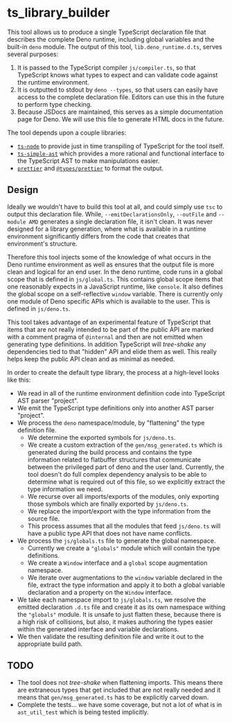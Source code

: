 # ts_library_builder

This tool allows us to produce a single TypeScript declaration file that
describes the complete Deno runtime, including global variables and the built-in
`deno` module. The output of this tool, `lib.deno_runtime.d.ts`, serves several
purposes:

1. It is passed to the TypeScript compiler `js/compiler.ts`, so that TypeScript
   knows what types to expect and can validate code against the runtime
   environment.
2. It is outputted to stdout by `deno --types`, so that users can easily have
   access to the complete declaration file. Editors can use this in the future
   to perform type checking.
3. Because JSDocs are maintained, this serves as a simple documentation page for
   Deno. We will use this file to generate HTML docs in the future.

The tool depends upon a couple libraries:

- [`ts-node`](https://www.npmjs.com/package/ts-node) to provide just in time
  transpiling of TypeScript for the tool itself.
- [`ts-simple-ast`](https://www.npmjs.com/package/ts-simple-ast) which provides
  a more rational and functional interface to the TypeScript AST to make
  manipulations easier.
- [`prettier`](https://www.npmjs.com/package/prettier) and
  [`@types/prettier`](https://www.npmjs.com/package/@types/prettier) to format
  the output.

## Design

Ideally we wouldn't have to build this tool at all, and could simply use `tsc`
to output this declaration file. While, `--emitDeclarationsOnly`, `--outFile`
and `--module AMD` generates a single declaration file, it isn't clean. It was
never designed for a library generation, where what is available in a runtime
environment significantly differs from the code that creates that environment's
structure.

Therefore this tool injects some of the knowledge of what occurs in the Deno
runtime environment as well as ensures that the output file is more clean and
logical for an end user. In the deno runtime, code runs in a global scope that
is defined in `js/global.ts`. This contains global scope items that one
reasonably expects in a JavaScript runtime, like `console`. It also defines the
global scope on a self-reflective `window` variable. There is currently only one
module of Deno specific APIs which is available to the user. This is defined in
`js/deno.ts`.

This tool takes advantage of an experimental feature of TypeScript that items
that are not really intended to be part of the public API are marked with a
comment pragma of `@internal` and then are not emitted when generating type
definitions. In addition TypeScript will _tree-shake_ any dependencies tied to
that "hidden" API and elide them as well. This really helps keep the public API
clean and as minimal as needed.

In order to create the default type library, the process at a high-level looks
like this:

- We read in all of the runtime environment definition code into TypeScript AST
  parser "project".
- We emit the TypeScript type definitions only into another AST parser
  "project".
- We process the `deno` namespace/module, by "flattening" the type definition
  file.
  - We determine the exported symbols for `js/deno.ts`.
  - We create a custom extraction of the `gen/msg_generated.ts` which is
    generated during the build process and contains the type information related
    to flatbuffer structures that communicate between the privileged part of
    deno and the user land. Currently, the tool doesn't do full complex
    dependency analysis to be able to determine what is required out of this
    file, so we explicitly extract the type information we need.
  - We recurse over all imports/exports of the modules, only exporting those
    symbols which are finally exported by `js/deno.ts`.
  - We replace the import/export with the type information from the source file.
  - This process assumes that all the modules that feed `js/deno.ts` will have a
    public type API that does not have name conflicts.
- We process the `js/globals.ts` file to generate the global namespace.
  - Currently we create a `"globals"` module which will contain the type
    definitions.
  - We create a `Window` interface and a `global` scope augmentation namespace.
  - We iterate over augmentations to the `window` variable declared in the file,
    extract the type information and apply it to both a global variable
    declaration and a property on the `Window` interface.
- We take each namespace import to `js/globals.ts`, we resolve the emitted
  declaration `.d.ts` file and create it as its own namespace withing the
  `"globals"` module. It is unsafe to just flatten these, because there is a
  high risk of collisions, but also, it makes authoring the types easier within
  the generated interface and variable declarations.
- We then validate the resulting definition file and write it out to the
  appropriate build path.

## TODO

- The tool does not _tree-shake_ when flattening imports. This means there are
  extraneous types that get included that are not really needed and it means
  that `gen/msg_generated.ts` has to be explicitly carved down.
- Complete the tests... we have some coverage, but not a lot of what is in
  `ast_util_test` which is being tested implicitly.
